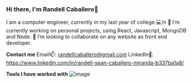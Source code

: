 ### Hi there, I'm Randell Caballero👋
I am a computer engineer, currently in my last year of college.💻/n
🔭 I’m currently working on personal projects, using React, Javascript, MongoDB and Node. 
👯 I’m looking to collaborate on any website as front end developer. 

**Contact me**
Email📫: randellcaballero@gmail.com
LinkedIn👀: https://www.linkedin.com/in/randell-sean-caballero-miranda-b337ba1a8/

**Tools I have worked with**
![image](https://user-images.githubusercontent.com/102177367/195671591-58fa3ea6-3b2c-4874-85b9-731a226c160f.png)

<!--
**RandellSCaballero/RandellSCaballero** is a ✨ _special_ ✨ repository because its `README.md` (this file) appears on your GitHub profile.

Here are some ideas to get you started:

- 🔭 I’m currently working on ...
- 🌱 I’m currently learning ...
- 👯 I’m looking to collaborate on ...
- 🤔 I’m looking for help with ...
- 💬 Ask me about ...
- 📫 How to reach me: ...
- 😄 Pronouns: ...
- ⚡ Fun fact: ...
-->
